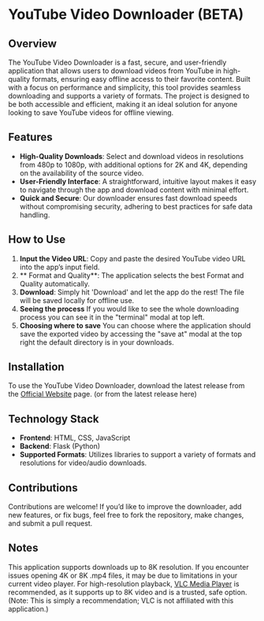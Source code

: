 # YouTube Video Downloader (BETA)

## Overview
The YouTube Video Downloader is a fast, secure, and user-friendly application that allows users to download videos from YouTube in high-quality formats, ensuring easy offline access to their favorite content. Built with a focus on performance and simplicity, this tool provides seamless downloading and supports a variety of formats. The project is designed to be both accessible and efficient, making it an ideal solution for anyone looking to save YouTube videos for offline viewing.

## Features
- **High-Quality Downloads**: Select and download videos in resolutions from 480p to 1080p, with additional options for 2K and 4K, depending on the availability of the source video.
- **User-Friendly Interface**: A straightforward, intuitive layout makes it easy to navigate through the app and download content with minimal effort.
- **Quick and Secure**: Our downloader ensures fast download speeds without compromising security, adhering to best practices for safe data handling.

## How to Use
1. **Input the Video URL**: Copy and paste the desired YouTube video URL into the app’s input field.
2. ** Format and Quality**: The application selects the best Format and Quality automatically.
3. **Download**: Simply hit 'Download' and let the app do the rest! The file will be saved locally for offline use.
4. **Seeing the process** If you would like to see the whole downloading process you can see it in the "terminal" modal at top left.
5. **Choosing where to save** You can choose where the application should save the exported video by accessing the "save at" modal at the top right the default directory is in your downloads.

## Installation
To use the YouTube Video Downloader, download the latest release from the [Official Website](https://boudy-ytdownloader.netlify.app/) page.
(or from the latest release here)

## Technology Stack
- **Frontend**: HTML, CSS, JavaScript
- **Backend**: Flask (Python)
- **Supported Formats**: Utilizes libraries to support a variety of formats and resolutions for video/audio downloads.

## Contributions
Contributions are welcome! If you’d like to improve the downloader, add new features, or fix bugs, feel free to fork the repository, make changes, and submit a pull request.

## Notes
This application supports downloads up to 8K resolution. If you encounter issues opening 4K or 8K .mp4 files, it may be due to limitations in your current video player. For high-resolution playback, [VLC Media Player](https://get.videolan.org/vlc/3.0.21/win64/vlc-3.0.21-win64.exe#google_vignette) is recommended, as it supports up to 8K video and is a trusted, safe option. (Note: This is simply a recommendation; VLC is not affiliated with this application.)
